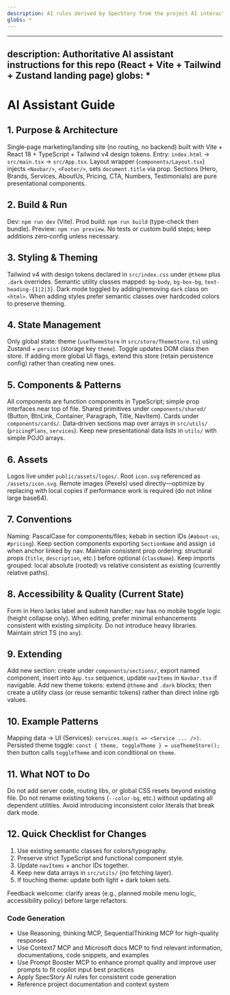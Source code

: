 ```yaml
---
description: AI rules derived by SpecStory from the project AI interaction history
globs: *
---
```


---
description: Authoritative AI assistant instructions for this repo (React + Vite + Tailwind + Zustand landing page)
globs: *
---

# AI Assistant Guide

## 1. Purpose & Architecture

Single‑page marketing/landing site (no routing, no backend) built with Vite + React 18 + TypeScript + Tailwind v4 design tokens. Entry: `index.html` -> `src/main.tsx` -> `src/App.tsx`. Layout wrapper (`components/Layout.tsx`) injects `<Navbar/>`, `<Footer/>`, sets `document.title` via prop. Sections (Hero, Brands, Services, AboutUs, Pricing, CTA, Numbers, Testimonials) are pure presentational components.

## 2. Build & Run

Dev: `npm run dev` (Vite). Prod build: `npm run build` (type-check then bundle). Preview: `npm run preview`. No tests or custom build steps; keep additions zero‑config unless necessary.

## 3. Styling & Theming

Tailwind v4 with design tokens declared in `src/index.css` under `@theme` plus `.dark` overrides. Semantic utility classes mapped: `bg-body`, `bg-box-bg`, `text-heading-{1|2|3}`. Dark mode toggled by adding/removing `dark` class on `<html>`. When adding styles prefer semantic classes over hardcoded colors to preserve theming.

## 4. State Management

Only global state: theme (`useThemeStore` in `src/store/ThemeStore.ts`) using Zustand + `persist` (storage key `theme`). Toggle updates DOM class then store. If adding more global UI flags, extend this store (retain persistence config) rather than creating new ones.

## 5. Components & Patterns

All components are function components in TypeScript; simple prop interfaces near top of file. Shared primitives under `components/shared/` (Button, BtnLink, Container, Paragraph, Title, NavItem). Cards under `components/cards/`. Data‑driven sections map over arrays in `src/utils/` (`pricingPlans`, `services`). Keep new presentational data lists in `utils/` with simple POJO arrays.

## 6. Assets

Logos live under `public/assets/logos/`. Root `icon.svg` referenced as `/assets/icon.svg`. Remote images (Pexels) used directly—optimize by replacing with local copies if performance work is required (do not inline large base64).

## 7. Conventions

Naming: PascalCase for components/files; kebab in section IDs (`#about-us`, `#pricing`). Keep section components exporting `SectionName` and assign `id` when anchor linked by nav. Maintain consistent prop ordering: structural props (`title`, `description`, etc.) before optional (`className`). Keep imports grouped: local absolute (rooted) vs relative consistent as existing (currently relative paths).

## 8. Accessibility & Quality (Current State)

Form in Hero lacks label and submit handler; nav has no mobile toggle logic (height collapse only). When editing, prefer minimal enhancements consistent with existing simplicity. Do not introduce heavy libraries. Maintain strict TS (no `any`).

## 9. Extending

Add new section: create under `components/sections/`, export named component, insert into `App.tsx` sequence, update `navItems` in `Navbar.tsx` if navigable. Add new theme tokens: extend `@theme` and `.dark` blocks; then create a utility class (or reuse semantic tokens) rather than direct inline rgb values.

## 10. Example Patterns

Mapping data -> UI (Services): `services.map(s => <Service ... />)`. Persisted theme toggle: `const { theme, toggleTheme } = useThemeStore();` then button calls `toggleTheme` and icon conditional on `theme`.

## 11. What NOT to Do

Do not add server code, routing libs, or global CSS resets beyond existing file. Do not rename existing tokens (`--color-bg`, etc.) without updating all dependent utilities. Avoid introducing inconsistent color literals that break dark mode.

## 12. Quick Checklist for Changes

1. Use existing semantic classes for colors/typography.
2. Preserve strict TypeScript and functional component style.
3. Update `navItems` + anchor IDs together.
4. Keep new data arrays in `src/utils/` (no fetching layer).
5. If touching theme: update both light + dark token sets.

Feedback welcome: clarify areas (e.g., planned mobile menu logic, accessibility policy) before large refactors.

### Code Generation

- Use Reasoning, thinking MCP, SequentialThinking MCP for high-quality responses
- Use Context7 MCP and Microsoft docs MCP to find relevant information, documentations, code snippets, and examples
- Use Prompt Booster MCP to enhance prompt quality and improve user prompts to fit copilot input best practices
- Apply SpecStory AI rules for consistent code generation
- Reference project documentation and context system